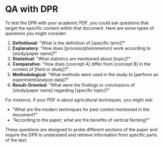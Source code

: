 # QA with DPR

To test the DPR with your academic PDF, you could ask questions that target the specific content within that document. Here are some types of questions you might consider:

1. **Definitional**: "What is the definition of [specific term]?"
2. **Explanatory**: "How does [process/phenomenon] work according to [study/paper name]?"
3. **Statistical**: "What statistics are mentioned about [topic]?"
4. **Comparative**: "How does [concept A] differ from [concept B] in the context of [field or study]?"
5. **Methodological**: "What methods were used in the study to [perform an experiment/analyze data]?"
6. **Result-Oriented**: "What were the findings or conclusions of [study/paper name] regarding [specific topic]?"

For instance, if your PDF is about agricultural techniques, you might ask:

- "What are the modern techniques for pest control mentioned in the document?"
- "According to the paper, what are the benefits of vertical farming?"

These questions are designed to probe different sections of the paper and require the DPR to understand and retrieve information from specific parts of the text.
